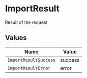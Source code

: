# ImportResult

Result of the request


## Values

| Name                  | Value                 |
| --------------------- | --------------------- |
| `ImportResultSuccess` | success               |
| `ImportResultError`   | error                 |